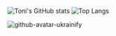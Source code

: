 <!--
**utoni/utoni** is a ✨ _special_ ✨ repository because its `README.md` (this file) appears on your GitHub profile.

Here are some ideas to get you started:

- 🔭 I’m currently working on ...
- 🌱 I’m currently learning ...
- 👯 I’m looking to collaborate on ...
- 🤔 I’m looking for help with ...
- 💬 Ask me about ...
- 📫 How to reach me: ...
- 😄 Pronouns: ...
- ⚡ Fun fact: ...
-->

![Toni's GitHub stats](https://github-readme-stats.vercel.app/api?username=utoni&show_icons=true&theme=merko)
![Top Langs](https://github-readme-stats.vercel.app/api/top-langs/?username=utoni&langs_count=8&exclude_repo=mingw-w64-ddk-template&theme=merko)

![github-avatar-ukrainify](https://github.com/utoni/github-avatar-ukrainify.git)
